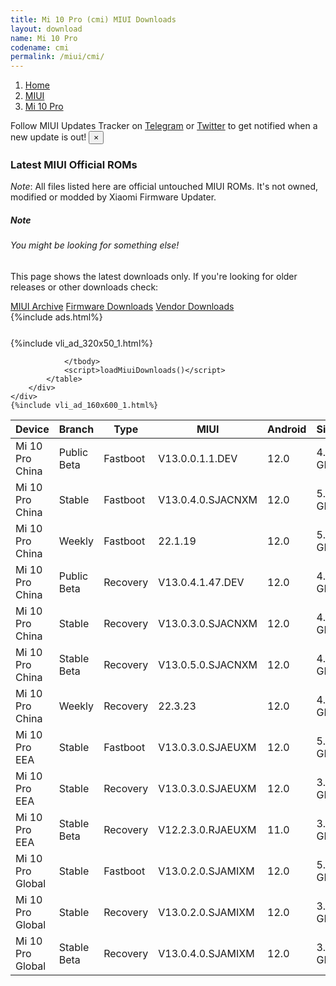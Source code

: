 ```yaml
---
title: Mi 10 Pro (cmi) MIUI Downloads
layout: download
name: Mi 10 Pro
codename: cmi
permalink: /miui/cmi/
---
```

<nav aria-label="breadcrumb">
    <ol class="breadcrumb">
        <li class="breadcrumb-item"><a href="/">Home</a></li>
        <li class="breadcrumb-item"><a href="/miui/">MIUI</a></li>
        <li class="breadcrumb-item active" aria-current="page"><a href="/miui/cmi/">Mi 10 Pro</a></li>
    </ol>
</nav>
<div class="alert alert-primary alert-dismissible fade show" role="alert">
    Follow MIUI Updates Tracker on <a href="https://t.me/MIUIUpdatesTracker" class="alert-link">Telegram</a>
     or <a href="https://twitter.com/MiFwUpdater" class="alert-link">Twitter</a> to get notified when a new update is out!
    <button type="button" class="close" data-dismiss="alert" aria-label="Close">
        <span aria-hidden="true">&times;</span>
    </button>
</div>

### Latest MIUI Official ROMs
*Note*: All files listed here are official untouched MIUI ROMs. It's not owned, modified or modded by Xiaomi Firmware Updater.
<div class="card">
  <div class="card-body">
    <h5 class="card-title">Note</h5>
    <h6 class="card-subtitle mb-2 text-muted">You might be looking for something else!</h6>
    <p class="card-text">This page shows the latest downloads only.
     If you're looking for older releases or other downloads check:</p>
    <a href="/archive/miui/cmi/" class="card-link">MIUI Archive</a>
    <a href="/firmware/cmi/" class="card-link">Firmware Downloads</a>
    <a href="/vendor/cmi/" class="card-link">Vendor Downloads</a>
  </div>
</div>
{%include ads.html%}
<div class="row justify-content-center">
    <div class="col-10">
        <div class="table-responsive-md" style="margin-top: 25px;">
            {%include vli_ad_320x50_1.html%}
            <table id="miui" class="display dt-responsive nowrap compact table table-striped table-hover table-sm">
                <thead class="thead-dark">
                    <tr>
                        <th data-ref="device">Device</th>
                        <th data-ref="branch">Branch</th>
                        <th data-ref="type">Type</th>
                        <th data-ref="miui">MIUI</th>
                        <th data-ref="android">Android</th>
                        <th data-ref="size">Size</th>
                        <th data-ref="size">Date</th>
                        <th data-ref="link">Link</th>
                    </tr>
                </thead>
                <tbody>
                <tr><td>Mi 10 Pro China</td><td>Public Beta</td><td>Fastboot</td><td>V13.0.0.1.1.DEV</td><td>12.0</td><td>4.9 GB</td><td>2022-01-14</td><td><a href="/miui/cmi/public beta/V13.0.0.1.1.DEV/">Download</a></td></tr>
<tr><td>Mi 10 Pro China</td><td>Stable</td><td>Fastboot</td><td>V13.0.4.0.SJACNXM</td><td>12.0</td><td>5.4 GB</td><td>2022-05-27</td><td><a href="/miui/cmi/stable/V13.0.4.0.SJACNXM/">Download</a></td></tr>
<tr><td>Mi 10 Pro China</td><td>Weekly</td><td>Fastboot</td><td>22.1.19</td><td>12.0</td><td>5.5 GB</td><td>2022-01-19</td><td><a href="/miui/cmi/weekly/22.1.19/">Download</a></td></tr>
<tr><td>Mi 10 Pro China</td><td>Public Beta</td><td>Recovery</td><td>V13.0.4.1.47.DEV</td><td>12.0</td><td>4.7 GB</td><td>2022-07-15</td><td><a href="/miui/cmi/public beta/V13.0.4.1.47.DEV/">Download</a></td></tr>
<tr><td>Mi 10 Pro China</td><td>Stable</td><td>Recovery</td><td>V13.0.3.0.SJACNXM</td><td>12.0</td><td>4.7 GB</td><td>2022-03-17</td><td><a href="/miui/cmi/stable/V13.0.3.0.SJACNXM/">Download</a></td></tr>
<tr><td>Mi 10 Pro China</td><td>Stable Beta</td><td>Recovery</td><td>V13.0.5.0.SJACNXM</td><td>12.0</td><td>4.8 GB</td><td>2022-09-05</td><td><a href="/miui/cmi/stable beta/V13.0.5.0.SJACNXM/">Download</a></td></tr>
<tr><td>Mi 10 Pro China</td><td>Weekly</td><td>Recovery</td><td>22.3.23</td><td>12.0</td><td>4.9 GB</td><td>2022-03-24</td><td><a href="/miui/cmi/weekly/22.3.23/">Download</a></td></tr>
<tr><td>Mi 10 Pro EEA</td><td>Stable</td><td>Fastboot</td><td>V13.0.3.0.SJAEUXM</td><td>12.0</td><td>5.3 GB</td><td>2022-06-02</td><td><a href="/miui/cmi/stable/V13.0.3.0.SJAEUXM/">Download</a></td></tr>
<tr><td>Mi 10 Pro EEA</td><td>Stable</td><td>Recovery</td><td>V13.0.3.0.SJAEUXM</td><td>12.0</td><td>3.5 GB</td><td>2022-06-09</td><td><a href="/miui/cmi/stable/V13.0.3.0.SJAEUXM/">Download</a></td></tr>
<tr><td>Mi 10 Pro EEA</td><td>Stable Beta</td><td>Recovery</td><td>V12.2.3.0.RJAEUXM</td><td>11.0</td><td>3.1 GB</td><td>2021-01-20</td><td><a href="/miui/cmi/stable beta/V12.2.3.0.RJAEUXM/">Download</a></td></tr>
<tr><td>Mi 10 Pro Global</td><td>Stable</td><td>Fastboot</td><td>V13.0.2.0.SJAMIXM</td><td>12.0</td><td>5.2 GB</td><td>2022-04-20</td><td><a href="/miui/cmi/stable/V13.0.2.0.SJAMIXM/">Download</a></td></tr>
<tr><td>Mi 10 Pro Global</td><td>Stable</td><td>Recovery</td><td>V13.0.2.0.SJAMIXM</td><td>12.0</td><td>3.5 GB</td><td>2022-04-26</td><td><a href="/miui/cmi/stable/V13.0.2.0.SJAMIXM/">Download</a></td></tr>
<tr><td>Mi 10 Pro Global</td><td>Stable Beta</td><td>Recovery</td><td>V13.0.4.0.SJAMIXM</td><td>12.0</td><td>3.5 GB</td><td>2022-08-30</td><td><a href="/miui/cmi/stable beta/V13.0.4.0.SJAMIXM/">Download</a></td></tr>

                </tbody>
                <script>loadMiuiDownloads()</script>
            </table>
        </div>
    </div>
    {%include vli_ad_160x600_1.html%}
</div>
